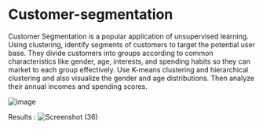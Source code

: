 # Customer-segmentation

   Customer Segmentation is a popular application of unsupervised learning. Using clustering,
identify segments of customers to target the potential user base. They divide customers into
groups according to common characteristics like gender, age, interests, and spending habits so
they can market to each group effectively. Use K-means clustering and hierarchical clustering
and also visualize the gender and age distributions. Then analyze their annual incomes and 
spending scores.



 ![image](https://user-images.githubusercontent.com/63289988/188992726-85a290a6-a0d6-458a-bac9-72033cbcb335.png)



Results : 
![Screenshot (36)](https://user-images.githubusercontent.com/63289988/188992629-184ad88a-0263-4f6f-9a36-1611ce4fabe6.png)






